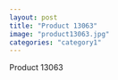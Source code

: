 ```yaml
---
layout: post
title: "Product 13063"
image: "product13063.jpg"
categories: "category1"
---
```

Product 13063

